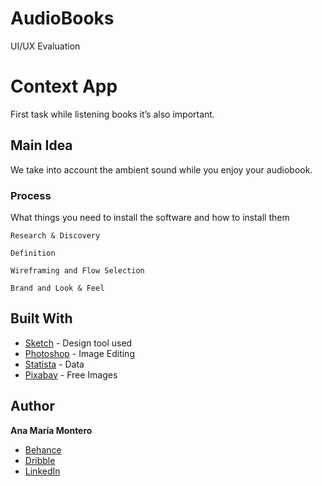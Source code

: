 # AudioBooks
UI/UX Evaluation

# Context App 
First task while listening books it’s also important.

## Main Idea 
We take into account the ambient sound while you enjoy your audiobook.

### Process
What things you need to install the software and how to install them

```
Research & Discovery 
```
```
Definition
```
```
Wireframing and Flow Selection 
```
```
Brand and Look & Feel 
```

## Built With

* [Sketch](https://www.sketchapp.com/) - Design tool used
* [Photoshop](https://www.adobe.com/products/photoshop.html) - Image Editing
* [Statista](https://www.statista.com) - Data 
* [Pixabay](https://pixabay.com/en/) - Free Images 


## Author

**Ana María Montero**
- [Behance](https://www.behance.net/anamonba)
- [Dribble](https://dribbble.com/anamonba)
- [LinkedIn](https://www.linkedin.com/in/anamonba/)

